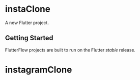 # instaClone

A new Flutter project.

## Getting Started

FlutterFlow projects are built to run on the Flutter _stable_ release.
# instagramClone

